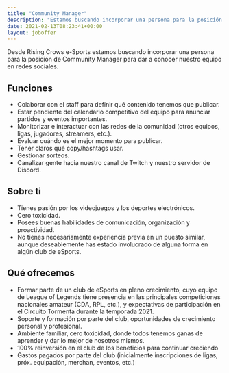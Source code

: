 ```yaml
---
title: "Community Manager"
description: "Estamos buscando incorporar una persona para la posición de Community Manager para dar a conocer nuestro equipo en redes sociales."
date: 2021-02-13T08:23:41+00:00
layout: joboffer
---
```


Desde Rising Crows e-Sports estamos buscando incorporar una persona para la posición de Community Manager para dar a conocer nuestro equipo en redes sociales.

## Funciones

- Colaborar con el staff para definir qué contenido tenemos que publicar.
- Estar pendiente del calendario competitivo del equipo para anunciar partidos y eventos importantes.
- Monitorizar e interactuar con las redes de la comunidad (otros equipos, ligas, jugadores, streamers, etc.).
- Evaluar cuándo es el mejor momento para publicar.
- Tener claros qué copy/hashtags usar.
- Gestionar sorteos.
- Canalizar gente hacia nuestro canal de Twitch y nuestro servidor de Discord.

## Sobre ti

- Tienes pasión por los videojuegos y los deportes electrónicos.
- Cero toxicidad.
- Posees buenas habilidades de comunicación, organización y proactividad.
- No tienes necesariamente experiencia previa en un puesto similar, aunque deseablemente has estado involucrado de alguna forma en algún club de eSports.

## Qué ofrecemos

- Formar parte de un club de eSports en pleno crecimiento, cuyo equipo de League of Legends tiene presencia en las principales competiciones nacionales amateur (CDA, RPL, etc.), y expectativas de participación en el Circuito Tormenta durante la temporada 2021.
- Soporte y formación por parte del club, oportunidades de crecimiento personal y profesional.
- Ambiente familiar, cero toxicidad, donde todos tenemos ganas de aprender y dar lo mejor de nosotros mismos.
- 100% reinversión en el club de los beneficios para continuar creciendo
- Gastos pagados por parte del club (inicialmente inscripciones de ligas, próx. equipación, merchan, eventos, etc.)
